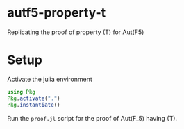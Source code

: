 # autf5-property-t
Replicating the proof of property (T) for Aut(F5)

# Setup

Activate the julia environment

```julia
using Pkg
Pkg.activate(".")
Pkg.instantiate()
```

Run the `proof.jl` script for the proof of Aut(F_5) having (T).

